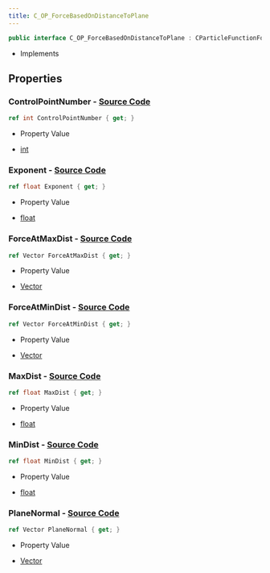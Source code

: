 ```yaml
---
title: C_OP_ForceBasedOnDistanceToPlane
---
```


```csharp
public interface C_OP_ForceBasedOnDistanceToPlane : CParticleFunctionForce, CParticleFunction, ISchemaClass<CParticleFunction>, ISchemaClass<CParticleFunctionForce>, ISchemaClass<C_OP_ForceBasedOnDistanceToPlane>, ISchemaField, ISchemaClass, INativeHandle
```

- Implements

## Properties

### **ControlPointNumber** - [Source Code](https://github.com/swiftly-solution/swiftlys2/blob/main/managed/src/SwiftlyS2.Generated/Schemas/Interfaces/C_OP_ForceBasedOnDistanceToPlane.cs#L26)

```csharp
ref int ControlPointNumber { get; }
```

- Property Value

- [int](https://learn.microsoft.com/dotnet/api/system.int32)

### **Exponent** - [Source Code](https://github.com/swiftly-solution/swiftlys2/blob/main/managed/src/SwiftlyS2.Generated/Schemas/Interfaces/C_OP_ForceBasedOnDistanceToPlane.cs#L28)

```csharp
ref float Exponent { get; }
```

- Property Value

- [float](https://learn.microsoft.com/dotnet/api/system.single)

### **ForceAtMaxDist** - [Source Code](https://github.com/swiftly-solution/swiftlys2/blob/main/managed/src/SwiftlyS2.Generated/Schemas/Interfaces/C_OP_ForceBasedOnDistanceToPlane.cs#L22)

```csharp
ref Vector ForceAtMaxDist { get; }
```

- Property Value

- [Vector](/docs/api/shared/natives/vector)

### **ForceAtMinDist** - [Source Code](https://github.com/swiftly-solution/swiftlys2/blob/main/managed/src/SwiftlyS2.Generated/Schemas/Interfaces/C_OP_ForceBasedOnDistanceToPlane.cs#L18)

```csharp
ref Vector ForceAtMinDist { get; }
```

- Property Value

- [Vector](/docs/api/shared/natives/vector)

### **MaxDist** - [Source Code](https://github.com/swiftly-solution/swiftlys2/blob/main/managed/src/SwiftlyS2.Generated/Schemas/Interfaces/C_OP_ForceBasedOnDistanceToPlane.cs#L20)

```csharp
ref float MaxDist { get; }
```

- Property Value

- [float](https://learn.microsoft.com/dotnet/api/system.single)

### **MinDist** - [Source Code](https://github.com/swiftly-solution/swiftlys2/blob/main/managed/src/SwiftlyS2.Generated/Schemas/Interfaces/C_OP_ForceBasedOnDistanceToPlane.cs#L16)

```csharp
ref float MinDist { get; }
```

- Property Value

- [float](https://learn.microsoft.com/dotnet/api/system.single)

### **PlaneNormal** - [Source Code](https://github.com/swiftly-solution/swiftlys2/blob/main/managed/src/SwiftlyS2.Generated/Schemas/Interfaces/C_OP_ForceBasedOnDistanceToPlane.cs#L24)

```csharp
ref Vector PlaneNormal { get; }
```

- Property Value

- [Vector](/docs/api/shared/natives/vector)


